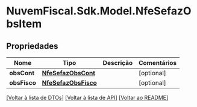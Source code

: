 # NuvemFiscal.Sdk.Model.NfeSefazObsItem

## Propriedades

Nome | Tipo | Descrição | Comentários
------------ | ------------- | ------------- | -------------
**obsCont** | [**NfeSefazObsCont**](NfeSefazObsCont.md) |  | [optional] 
**obsFisco** | [**NfeSefazObsFisco**](NfeSefazObsFisco.md) |  | [optional] 

[[Voltar à lista de DTOs]](../README.md#documentation-for-models) [[Voltar à lista de API]](../README.md#documentation-for-api-endpoints) [[Voltar ao README]](../README.md)

